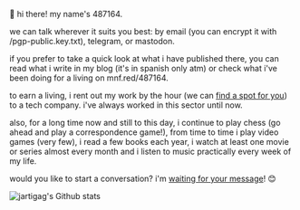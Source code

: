 👋 hi there! my name's 487164.

we can talk wherever it suits you best: by email (you can encrypt it with /pgp-public.key.txt), telegram, or mastodon.

if you prefer to take a quick look at what i have published there, you can read what i write in my blog (it's in spanish only atm) or check what i've been doing for a living on mnf.red/487164.

to earn a living, i rent out my work by the hour (we can [find a spot for you](https://calendar.app.google/EqU4dvonG2VbUheF7)) to a tech company. i've always worked in this sector until now.

also, for a long time now and still to this day, i continue to play chess (go ahead and play a correspondence game!), from time to time i play video games (very few), i read a few books each year, i watch at least one movie or series almost every month and i listen to music practically every week of my life.

would you like to start a conversation? i'm [waiting for your message](mailto:487164@artiga.es)! 😊

![jartigag's Github stats](https://github-readme-stats.vercel.app/api?username=jartigag&show_icons=true&theme=transparent&hide_rank=true&hide_border=true&hide_title=true&include_all_commits=true)
